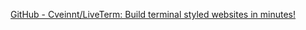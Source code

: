 
[GitHub - Cveinnt/LiveTerm: Build terminal styled websites in minutes!](https://github.com/Cveinnt/LiveTerm)
